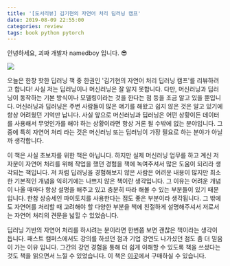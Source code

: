 ```yaml
---
title: '[도서리뷰] 김기현의 자연어 처리 딥러닝 캠프'
date: 2019-08-09 22:55:00
categories: review
tags: book python pytorch
---
```


안녕하세요, 괴짜 개발자 namedboy 입니다. 😎

<img src='https://firebasestorage.googleapis.com/v0/b/github-blog-39e5f.appspot.com/o/%E1%84%80%E1%85%B5%E1%86%B7%E1%84%80%E1%85%B5%E1%84%92%E1%85%A7%E1%86%AB%E1%84%8B%E1%85%B4%E1%84%8C%E1%85%A1%E1%84%8B%E1%85%A7%E1%86%AB%E1%84%8B%E1%85%A5%E1%84%8E%E1%85%A5%E1%84%85%E1%85%B5%E1%84%83%E1%85%B5%E1%86%B8%E1%84%85%E1%85%A5%E1%84%82%E1%85%B5%E1%86%BC%E1%84%8F%E1%85%A2%E1%86%B7%E1%84%91%E1%85%B3.jpg?alt=media&token=3333946e-6c49-48bd-a977-d25eaf2dae79'/>

오늘은 한창 핫한 딥러닝 책 중 한권인 '김기현의 자연어 처리 딥러닝 캠프'를 리뷰하려고 합니다!
사실 저는 딥러닝이나 머신러닝은 잘 알지 못합니다.
다만, 머신러닝과 딥러닝이 동작하는 기본 방식이나 모델링이라는 것을 한다는 점 등을 조금 알고 있을 뿐입니다.
머신러닝과 딥러닝은 주변 사람들이 많은 얘기를 해왔고 쉽지 않은 것은 알고 있기에 항상 어려웠던 기억만 납니다.
사실 앞으로 머신러닝과 딥러닝은 어떤 상황이든 데이터를 사용해서 무엇인가를 해야 하는 상황이라면 항상 거론 될 수밖에 없는 분야입니다.
그 중에 특히 자연어 처리 라는 것은 머신러닝 또는 딥러닝이 가장 필요로 하는 분야가 아닐까 생각합니다.

이 책은 사실 초보자를 위한 책은 아닙니다. 
하지만 실제 머신러닝 업무를 하고 계신 저자분이 자연어 처리를 위해 작업을 했던 경험을 책에 녹여주셔서 많은 도움이 되리라 생각되는 책입니다.
저 처럼 딥러닝을 경험해보지 않은 사람은 어려운 내용이 많지만 최소한 기본적인 개념을 익히기에는 나쁘지 않은 책이란 생각입니다.
그 이유는 어려운 개념이 나올 때마다 항상 설명을 해주고 있고 충분히 따라 해볼 수 있는 부분들이 있기 때문입니다.
한참 상승세인 파이토치를 사용한다는 점도 좋은 부분이라 생각됩니다.
그 밖에도 자연어를 처리할 때 고려해야 할 다양한 부분을 책에 친절하게 설명해주셔서 저로서는 자연어 처리의 견문을 넓힐 수 있었습니다.

딥러닝 기반의 자연어 처리를 하시려는 분이라면 한번쯤 보면 괜찮은 책이라는 생각이 듭니다.
패스트 캠퍼스에서도 강의를 하셨던 점과 기업 강연도 나가셨던 점도 좀 더 믿음이 가는 이유 입니다.
그간의 강연 경험을 통해 더 쉽게 이해할 수 있도록 책을 쓰셨다는 것도 책을 읽으면서 느낄 수 있었습니다.
이 책은 [이곳](http://www.hanbit.co.kr/store/books/look.php?p_code=B1294694476)에서 구매하실 수 있습니다.
